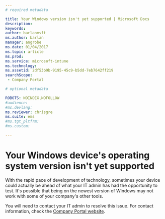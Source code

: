 ```yaml
---
# required metadata

title: Your Windows version isn't yet supported | Microsoft Docs
description: 
keywords:
author: barlanmsftms.author: barlan
manager: angrobe
ms.date: 01/04/2017
ms.topic: article
ms.prod:
ms.service: microsoft-intune
ms.technology:
ms.assetid: 2df53b9b-9195-45c9-b5dd-7eb7642ff219searchScope: - Company Portal

# optional metadata

ROBOTS: NOINDEX,NOFOLLOW
#audience:
#ms.devlang:
ms.reviewer: chrisgre
ms.suite: ems
#ms.tgt_pltfrm:
#ms.custom:

---
```

# Your Windows device's operating system version isn't yet supported

With the rapid pace of development of technology, sometimes your device could actually be ahead of what your IT admin has had the opportunity to test. It's possible that being on the newest version of Windows may not work with some of your company's other tools.

You will need to contact your IT admin to resolve this issue. For contact information, check the [Company Portal website](http://portal.manage.microsoft.com).
